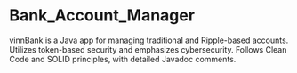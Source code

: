 # Bank_Account_Manager
vinnBank is a Java app for managing traditional and Ripple-based accounts. Utilizes token-based security and emphasizes cybersecurity. Follows Clean Code and SOLID principles, with detailed Javadoc comments.
